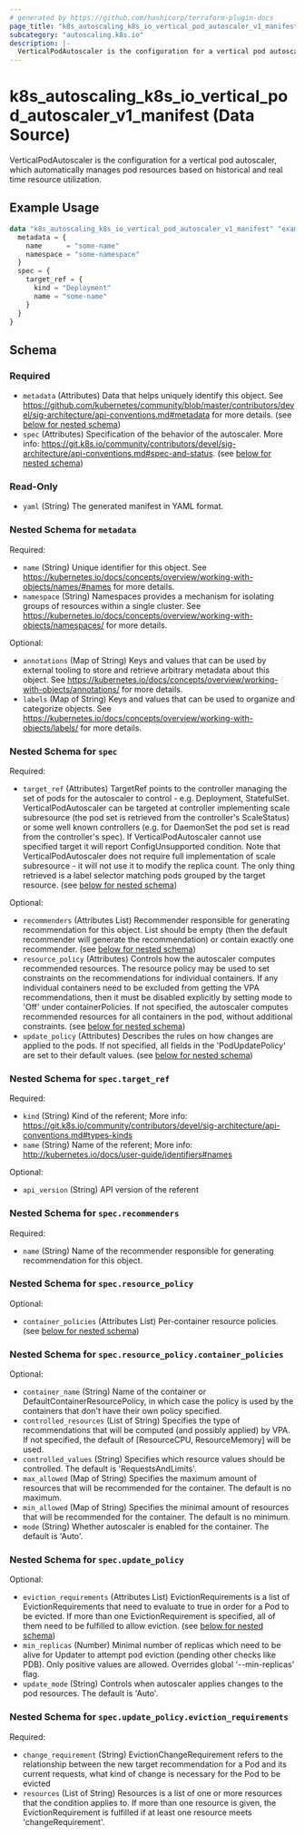 ```yaml
---
# generated by https://github.com/hashicorp/terraform-plugin-docs
page_title: "k8s_autoscaling_k8s_io_vertical_pod_autoscaler_v1_manifest Data Source - terraform-provider-k8s"
subcategory: "autoscaling.k8s.io"
description: |-
  VerticalPodAutoscaler is the configuration for a vertical pod autoscaler, which automatically manages pod resources based on historical and real time resource utilization.
---
```


# k8s_autoscaling_k8s_io_vertical_pod_autoscaler_v1_manifest (Data Source)

VerticalPodAutoscaler is the configuration for a vertical pod autoscaler, which automatically manages pod resources based on historical and real time resource utilization.

## Example Usage

```terraform
data "k8s_autoscaling_k8s_io_vertical_pod_autoscaler_v1_manifest" "example" {
  metadata = {
    name      = "some-name"
    namespace = "some-namespace"
  }
  spec = {
    target_ref = {
      kind = "Deployment"
      name = "some-name"
    }
  }
}
```

<!-- schema generated by tfplugindocs -->
## Schema

### Required

- `metadata` (Attributes) Data that helps uniquely identify this object. See https://github.com/kubernetes/community/blob/master/contributors/devel/sig-architecture/api-conventions.md#metadata for more details. (see [below for nested schema](#nestedatt--metadata))
- `spec` (Attributes) Specification of the behavior of the autoscaler. More info: https://git.k8s.io/community/contributors/devel/sig-architecture/api-conventions.md#spec-and-status. (see [below for nested schema](#nestedatt--spec))

### Read-Only

- `yaml` (String) The generated manifest in YAML format.

<a id="nestedatt--metadata"></a>
### Nested Schema for `metadata`

Required:

- `name` (String) Unique identifier for this object. See https://kubernetes.io/docs/concepts/overview/working-with-objects/names/#names for more details.
- `namespace` (String) Namespaces provides a mechanism for isolating groups of resources within a single cluster. See https://kubernetes.io/docs/concepts/overview/working-with-objects/namespaces/ for more details.

Optional:

- `annotations` (Map of String) Keys and values that can be used by external tooling to store and retrieve arbitrary metadata about this object. See https://kubernetes.io/docs/concepts/overview/working-with-objects/annotations/ for more details.
- `labels` (Map of String) Keys and values that can be used to organize and categorize objects. See https://kubernetes.io/docs/concepts/overview/working-with-objects/labels/ for more details.


<a id="nestedatt--spec"></a>
### Nested Schema for `spec`

Required:

- `target_ref` (Attributes) TargetRef points to the controller managing the set of pods for the autoscaler to control - e.g. Deployment, StatefulSet. VerticalPodAutoscaler can be targeted at controller implementing scale subresource (the pod set is retrieved from the controller's ScaleStatus) or some well known controllers (e.g. for DaemonSet the pod set is read from the controller's spec). If VerticalPodAutoscaler cannot use specified target it will report ConfigUnsupported condition. Note that VerticalPodAutoscaler does not require full implementation of scale subresource - it will not use it to modify the replica count. The only thing retrieved is a label selector matching pods grouped by the target resource. (see [below for nested schema](#nestedatt--spec--target_ref))

Optional:

- `recommenders` (Attributes List) Recommender responsible for generating recommendation for this object. List should be empty (then the default recommender will generate the recommendation) or contain exactly one recommender. (see [below for nested schema](#nestedatt--spec--recommenders))
- `resource_policy` (Attributes) Controls how the autoscaler computes recommended resources. The resource policy may be used to set constraints on the recommendations for individual containers. If any individual containers need to be excluded from getting the VPA recommendations, then it must be disabled explicitly by setting mode to 'Off' under containerPolicies. If not specified, the autoscaler computes recommended resources for all containers in the pod, without additional constraints. (see [below for nested schema](#nestedatt--spec--resource_policy))
- `update_policy` (Attributes) Describes the rules on how changes are applied to the pods. If not specified, all fields in the 'PodUpdatePolicy' are set to their default values. (see [below for nested schema](#nestedatt--spec--update_policy))

<a id="nestedatt--spec--target_ref"></a>
### Nested Schema for `spec.target_ref`

Required:

- `kind` (String) Kind of the referent; More info: https://git.k8s.io/community/contributors/devel/sig-architecture/api-conventions.md#types-kinds
- `name` (String) Name of the referent; More info: http://kubernetes.io/docs/user-guide/identifiers#names

Optional:

- `api_version` (String) API version of the referent


<a id="nestedatt--spec--recommenders"></a>
### Nested Schema for `spec.recommenders`

Required:

- `name` (String) Name of the recommender responsible for generating recommendation for this object.


<a id="nestedatt--spec--resource_policy"></a>
### Nested Schema for `spec.resource_policy`

Optional:

- `container_policies` (Attributes List) Per-container resource policies. (see [below for nested schema](#nestedatt--spec--resource_policy--container_policies))

<a id="nestedatt--spec--resource_policy--container_policies"></a>
### Nested Schema for `spec.resource_policy.container_policies`

Optional:

- `container_name` (String) Name of the container or DefaultContainerResourcePolicy, in which case the policy is used by the containers that don't have their own policy specified.
- `controlled_resources` (List of String) Specifies the type of recommendations that will be computed (and possibly applied) by VPA. If not specified, the default of [ResourceCPU, ResourceMemory] will be used.
- `controlled_values` (String) Specifies which resource values should be controlled. The default is 'RequestsAndLimits'.
- `max_allowed` (Map of String) Specifies the maximum amount of resources that will be recommended for the container. The default is no maximum.
- `min_allowed` (Map of String) Specifies the minimal amount of resources that will be recommended for the container. The default is no minimum.
- `mode` (String) Whether autoscaler is enabled for the container. The default is 'Auto'.



<a id="nestedatt--spec--update_policy"></a>
### Nested Schema for `spec.update_policy`

Optional:

- `eviction_requirements` (Attributes List) EvictionRequirements is a list of EvictionRequirements that need to evaluate to true in order for a Pod to be evicted. If more than one EvictionRequirement is specified, all of them need to be fulfilled to allow eviction. (see [below for nested schema](#nestedatt--spec--update_policy--eviction_requirements))
- `min_replicas` (Number) Minimal number of replicas which need to be alive for Updater to attempt pod eviction (pending other checks like PDB). Only positive values are allowed. Overrides global '--min-replicas' flag.
- `update_mode` (String) Controls when autoscaler applies changes to the pod resources. The default is 'Auto'.

<a id="nestedatt--spec--update_policy--eviction_requirements"></a>
### Nested Schema for `spec.update_policy.eviction_requirements`

Required:

- `change_requirement` (String) EvictionChangeRequirement refers to the relationship between the new target recommendation for a Pod and its current requests, what kind of change is necessary for the Pod to be evicted
- `resources` (List of String) Resources is a list of one or more resources that the condition applies to. If more than one resource is given, the EvictionRequirement is fulfilled if at least one resource meets 'changeRequirement'.
